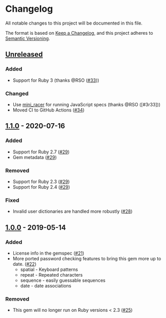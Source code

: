 # Changelog
All notable changes to this project will be documented in this file.

The format is based on [Keep a Changelog](https://keepachangelog.com/en/1.0.0/),
and this project adheres to [Semantic Versioning](https://semver.org/spec/v2.0.0.html).

## [Unreleased]
### Added
 - Support for Ruby 3 (thanks @RSO ([#33]))

### Changed
 - Use [mini\_racer] for running JavaScript specs (thanks @RSO ([#3r33]))
 - Moved CI to GitHub Actions ([#34])

[Unreleased]: https://github.com/envato/zxcvbn-ruby/compare/v1.1.0...HEAD
[mini\_racer]: https://rubygems.org/gems/mini_racer/
[#33]: https://github.com/envato/zxcvbn-ruby/pull/33
[#33]: https://github.com/envato/zxcvbn-ruby/pull/33
[#34]: https://github.com/envato/zxcvbn-ruby/pull/34

## [1.1.0] - 2020-07-16
### Added
 - Support for Ruby 2.7 ([#29])
 - Gem metadata ([#29])

### Removed
 - Support for Ruby 2.3 ([#29])
 - Support for Ruby 2.4 ([#29])

### Fixed
 - Invalid user dictionaries are handled more robustly ([#28])

[1.1.0]: https://github.com/envato/zxcvbn-ruby/compare/v1.0.0...v1.1.0
[#28]: https://github.com/envato/zxcvbn-ruby/pull/28
[#29]: https://github.com/envato/zxcvbn-ruby/pull/29

## [1.0.0] - 2019-05-14
### Added
 - License info in the gemspec ([#21])
 - More ported password checking features to bring this gem more up to date. ([#22])
    - spatial - Keyboard patterns
    - repeat - Repeated characters
    - sequence - easily guessable sequences
    - date - date associations

### Removed
- This gem will no longer run on Ruby versions < 2.3 ([#25])

[1.0.0]: https://github.com/envato/zxcvbn-ruby/compare/v0.1.2...v1.0.0
[#21]: https://github.com/envato/zxcvbn-ruby/pull/21
[#22]: https://github.com/envato/zxcvbn-ruby/pull/22
[#25]: https://github.com/envato/zxcvbn-ruby/pull/25
